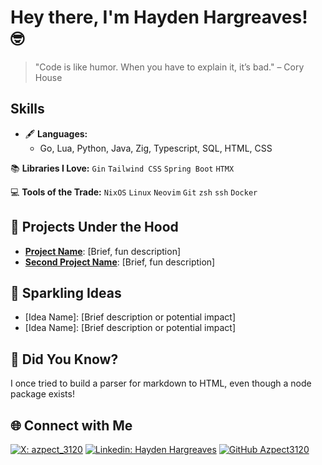 # Hey there, I'm Hayden Hargreaves! 🤓

> "Code is like humor. When you have to explain it, it’s bad." – Cory House

## Skills
- 🖋️ **Languages:**
  - Go, Lua, Python, Java, Zig, Typescript, SQL, HTML, CSS 

📚 **Libraries I Love:** `Gin` `Tailwind CSS` `Spring Boot` `HTMX`

💻 **Tools of the Trade:** `NixOS` `Linux` `Neovim` `Git` `zsh` `ssh` `Docker`

## 🔧 Projects Under the Hood
- **[Project Name](link-to-repo)**: [Brief, fun description]
- **[Second Project Name](link-to-repo)**: [Brief, fun description]

## 🧠 Sparkling Ideas
- [Idea Name]: [Brief description or potential impact]
- [Idea Name]: [Brief description or potential impact]

## 🐉 Did You Know?
I once tried to build a parser for markdown to HTML, even though a node package exists!

## 🌐 Connect with Me
[![X: azpect_3120](https://img.shields.io/twitter/follow/azpect_3120?style=social)](https://x.com/azpect_3120)
[![Linkedin: Hayden Hargreaves](https://img.shields.io/badge/-Hayden%20Hargreaves-blue?style=flat-square&logo=Linkedin&logoColor=white&link=https://www.linkedin.com/in/hayden-hargreaves-37b2802a4/)](https://www.linkedin.com/in/hayden-hargreaves-37b2802a4/)
[![GitHub Azpect3120](https://img.shields.io/github/followers/azpect3120?label=follow&style=social)](https://github.com/azpect3120)
